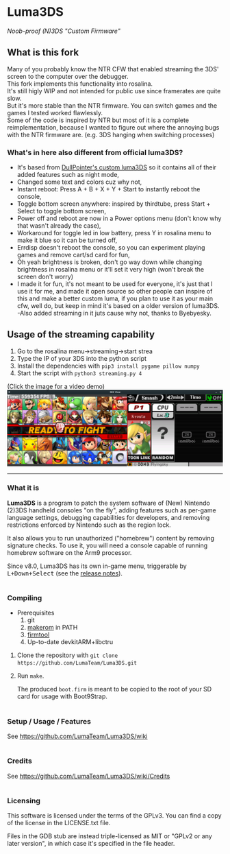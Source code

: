 # Luma3DS
*Noob-proof (N)3DS "Custom Firmware"*

## What is this fork

Many of you probably know the NTR CFW that enabled streaming the 3DS' screen to the computer over the debugger.  
This fork implements this functionality into rosalina.  
It's still higly WIP and not intended for public use since framerates are quite slow.  
But it's more stable than the NTR firmware. You can switch games and the games I tested worked flawlessly.  
Some of the code is inspired by NTR but most of it is a complete reimplementation, because I wanted to figure out where the annoying bugs with the NTR firmware are. (e.g. 3DS hanging when switching processes)

### What's in here also  different from official luma3DS?
- It's based from [DullPointer's custom luma3DS](https://github.com/DullPointer/Luma3DS) so it contains all of their added features such as night mode,
- Changed some text and colors cuz why not,
- Instant reboot: Press A + B + X + Y + Start to instantly reboot the console,
- Toggle bottom screen anywhere: inspired by thirdtube, press Start + Select to toggle bottom screen,
- Power off and reboot are now in a Power options menu (don't know why that wasn't already the case),
- Workaround for toggle led in low battery, press Y in rosalina menu to make it blue so it can be turned off,
- Errdisp doesn't reboot the console, so you can experiment playing games and remove cart/sd card for fun,
- Oh yeah brightness is broken, don't go way down while changing brightness in rosalina menu or it'll set it very high (won't break the screen don't worry)
- I made it for fun, it's not meant to be used for everyone, it's just that I use it for me, and made it open source so other people can inspire of this and make a better custom luma, if you plan to use it as your main cfw, well do, but keep in mind it's based on a older version of luma3DS.
-Also added streaming in it juts cause why not, thanks to Byebyesky.

## Usage of the streaming capability

1. Go to the rosalina menu->streaming->start strea
2. Type the IP of your 3DS into the python script
3. Install the dependencies with `pip3 install pygame pillow numpy`
4. Start the script with `python3 streaming.py 4`

(Click the image for a video demo)
[![Click for video demo](preview.png)](https://youtu.be/SAhSV_xUGCc)

---

### What it is
**Luma3DS** is a program to patch the system software of (New) Nintendo (2)3DS handheld consoles "on the fly", adding features such as per-game language settings, debugging capabilities for developers, and removing restrictions enforced by Nintendo such as the region lock.

It also allows you to run unauthorized ("homebrew") content by removing signature checks.
To use it, you will need a console capable of running homebrew software on the Arm9 processor.

Since v8.0, Luma3DS has its own in-game menu, triggerable by <kbd>L+Down+Select</kbd> (see the [release notes](https://github.com/LumaTeam/Luma3DS/releases/tag/v8.0)).

#
### Compiling
* Prerequisites
    1. git
    2. [makerom](https://github.com/jakcron/Project_CTR) in PATH
    3. [firmtool](https://github.com/TuxSH/firmtool)
    4. Up-to-date devkitARM+libctru
1. Clone the repository with `git clone https://github.com/LumaTeam/Luma3DS.git`
2. Run `make`.

    The produced `boot.firm` is meant to be copied to the root of your SD card for usage with Boot9Strap.

#
### Setup / Usage / Features
See https://github.com/LumaTeam/Luma3DS/wiki

#
### Credits
See https://github.com/LumaTeam/Luma3DS/wiki/Credits

#
### Licensing
This software is licensed under the terms of the GPLv3. You can find a copy of the license in the LICENSE.txt file.

Files in the GDB stub are instead triple-licensed as MIT or "GPLv2 or any later version", in which case it's specified in the file header.
